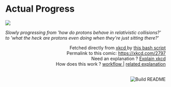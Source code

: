 # <b>Actual Progress</b>

[![](https://imgs.xkcd.com/comics/actual_progress.png)](https://xkcd.com/2797)

<i>Slowly progressing from &#39;how do protons behave in relativistic collisions?&#39; to &#39;what the heck are protons even doing when they&#39;re just sitting there?&#39;</i>

<div align="right">
  Fetched directly from
  <a href="https://xkcd.com">
    xkcd
  </a>
  by
  <a href="https://github.com/Vanille-N/Vanille-N/blob/master/fetch">
    this bash script
  </a>
</div>
<div align="right">
  Permalink to this comic:
  <a href="https://xkcd.com/2797">
    https://xkcd.com/2797
  </a>
</div>
<div align="right">
  Need an explanation ?
  <a href="https://www.explainxkcd.com/wiki/index.php/2797">
    Explain xkcd
  </a>
</div>
<div align="right">
  How does this work ?
  <a href="https://github.com/Vanille-N/Vanille-N/blob/master/.github/workflows/build.yml">
    workflow
  </a>
  |
  <a href="https://simonwillison.net/2020/Jul/10/self-updating-profile-readme/">
    related explanation
  </a>
</div><br>

<a href="https://github.com/Vanille-N/Vanille-N/actions"><img src="https://github.com/Vanille-N/Vanille-N/workflows/Build%20README/badge.svg" align="right" alt="Build README"></a>
